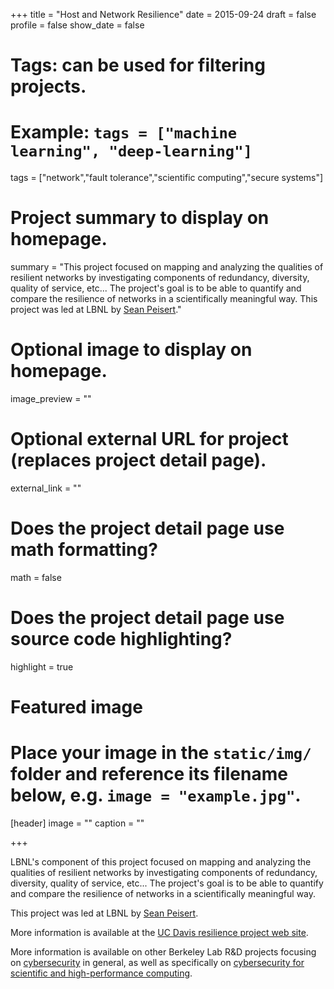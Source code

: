 +++
title = "Host and Network Resilience"
date = 2015-09-24
draft = false
profile = false
show_date = false

# Tags: can be used for filtering projects.
# Example: `tags = ["machine learning", "deep-learning"]`
tags = ["network","fault tolerance","scientific computing","secure systems"]

# Project summary to display on homepage.
summary = "This project focused on mapping and analyzing the qualities of resilient networks by investigating components of redundancy, diversity, quality of service, etc... The project's goal is to be able to quantify and compare the resilience of networks in a scientifically meaningful way.  This project was led at LBNL by [Sean Peisert](https://www.cs.ucdavis.edu/~peisert/)."

# Optional image to display on homepage.
image_preview = ""

# Optional external URL for project (replaces project detail page).
external_link = ""

# Does the project detail page use math formatting?
math = false

# Does the project detail page use source code highlighting?
highlight = true

# Featured image
# Place your image in the `static/img/` folder and reference its filename below, e.g. `image = "example.jpg"`.
[header]
image = ""
caption = ""

+++

LBNL's component of this project focused on mapping and analyzing the qualities of resilient networks by investigating components of redundancy, diversity, quality of service, etc... The project's goal is to be able to quantify and compare the resilience of networks in a scientifically meaningful way.
 
This project was led at LBNL by [Sean Peisert](https://www.cs.ucdavis.edu/~peisert/).
 
More information is available at the [UC Davis resilience project web site](http://www.cs.ucdavis.edu/~peisert/projects/resilience.html).

More information is available on other Berkeley Lab R&D projects focusing on [cybersecurity](/projects/) in general, as well as specifically on [cybersecurity for scientific and high-performance computing](/research/scientific-computing/).
